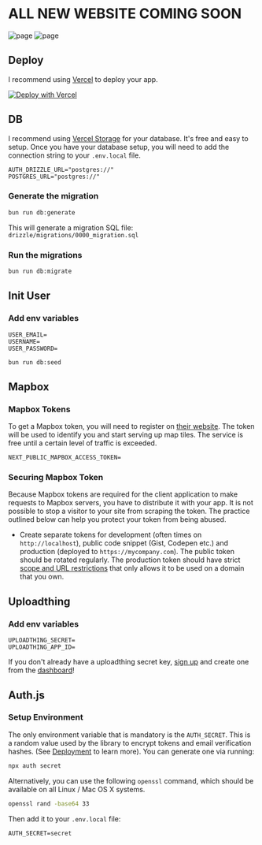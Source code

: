 # ALL NEW WEBSITE COMING SOON

<img src="https://github.com/ECarry/photography-website-nextjs14-full-stack/blob/main/screen/dashboard-photos.png?raw=true" alt="page">
<img src="https://github.com/ECarry/photography-website-nextjs14-full-stack/blob/main/screen/dashboard-photo.png?raw=true" alt="page">

## Deploy

I recommend using [Vercel](https://vercel.com/) to deploy your app.

[![Deploy with Vercel](https://vercel.com/button)](https://vercel.com/new/clone?repository-url=https%3A%2F%2Fgithub.com%2FECarry%2Fphotography-website-nextjs14&project-name=photography-website&repository-name=photography-website&demo-url=https%3A%2F%2Fp.ecarry.me&demo-image=https%3A%2F%2Fgithub.com%2FECarry%2Fphotography-website-nextjs14-full-stack%2Fblob%2Fmain%2Fscreen%2Fdashboard-photos.png)

## DB

I recommend using [Vercel Storage](https://vercel.com/) for your database. It's free and easy to setup. Once you have your database setup, you will need to add the connection string to your `.env.local` file.

```.env.local
AUTH_DRIZZLE_URL="postgres://"
POSTGRES_URL="postgres://"
```

### Generate the migration

```sh
bun run db:generate
```

This will generate a migration SQL file: `drizzle/migrations/0000_migration.sql`

### Run the migrations

```sh
bun run db:migrate
```

## Init User

### Add env variables

```.env.local
USER_EMAIL=
USERNAME=
USER_PASSWORD=
```

```sh
bun run db:seed
```

## Mapbox

### Mapbox Tokens

To get a Mapbox token, you will need to register on [their website](https://www.mapbox.com/). The token will be used to identify you and start serving up map tiles. The service is free until a certain level of traffic is exceeded.

```.env.local
NEXT_PUBLIC_MAPBOX_ACCESS_TOKEN=
```

### Securing Mapbox Token

Because Mapbox tokens are required for the client application to make requests to Mapbox servers, you have to distribute it with your app. It is not possible to stop a visitor to your site from scraping the token. The practice outlined below can help you protect your token from being abused.

- Create separate tokens for development (often times on `http://localhost`), public code snippet (Gist, Codepen etc.) and production (deployed to `https://mycompany.com`). The public token should be rotated regularly. The production token should have strict [scope and URL restrictions](https://docs.mapbox.com/help/troubleshooting/how-to-use-mapbox-securely/#access-tokens) that only allows it to be used on a domain that you own.

## Uploadthing

<!-- https://uploadthing.com/dashboard -->

### Add env variables

```.env.local
UPLOADTHING_SECRET=
UPLOADTHING_APP_ID=
```

If you don't already have a uploadthing secret key, [sign up](https://uploadthing.com/sign-in) and create one from the [dashboard](https://uploadthing.com/dashboard)!

## Auth.js

### Setup Environment

The only environment variable that is mandatory is the `AUTH_SECRET`. This is a random value used by the library to encrypt tokens and email verification hashes. (See [Deployment](https://authjs.dev/getting-started/deployment) to learn more). You can generate one via running:

```sh
npx auth secret
```

Alternatively, you can use the following `openssl` command, which should be available on all Linux / Mac OS X systems.

```sh
openssl rand -base64 33
```

Then add it to your `.env.local` file:

```.env.local
AUTH_SECRET=secret
```
